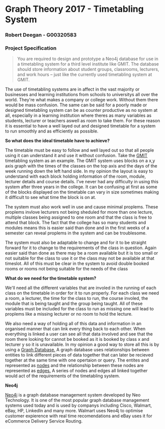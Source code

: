 # Graph Theory 2017 - Timetabling System
### Robert Deegan - G00320583
### Project Specification
>You are required to design and prototype a Neo4j database for use in a timetabling system for a third level institute like GMIT. The database should store information about student groups, classrooms, lecturers, and work hours – just like the currently used timetabling system at GMIT.

The use of timetabling systems are in affect in the vast majority or businesses and learning institutions from schools to universitys all over the world. They're what makes a company or college work. Without them there would be mass confusion. The same can be said for a poorly made or designed timetabling system can be as counter productive as no system at all, especially in a learning institution where theres as many variables as students, lecturer or teachers aswell as room to take them. For these reason it is essential to have a well layed out and designed timetable for a system to run smoothly and as efficiently as possible.

**So what does the ideal timetable have to achieve?**

The timetable must be easy to follow and well layed out so that all people using it can understand it and use it without confusion. Take the [GMIT](https://www.gmit.ie) timetabling system as an example. The GMIT system uses blocks on a x,y axis graph with the times of the classes on the top axis and the days of the week running down the left hand side. In my opinion the layout is easy to understand with each block holding information of the room, module, lecturer details and course details. I've never had any difficulty in using this system after three years in the college. It can be confusing at first as some of the blocks displayed on the timetable can vary in size sometimes making it difficult to see what time the block is on at. 

The system must also work well in use and cause minimal proplems. These proplems invlove lecturers not being sheduled for more than one lecture, multiple classes being assigned to one room and that the class is free to attend that block. The fact that the college has so many students and modules means this is easier said than done and in the first weeks of a semester can reveal proplems in the system and can be troublesome.

The system must also be adaptable to change and for it to be straight forward for it to change to the requirements of the class in question. Again easier said than done as there may be a room available but it is too small or not suitable for the class to use it or the class may not be available at that timeslot. All of this must be clear in the system to avoid double booked rooms or rooms not being suitable for the needs of the class
 
**What do we need for the timetable system?**

We'll need all the different variables that are involed in the running of each class on the timetable in order for it to run properly. For each class we need a room, a lecturer, the time for the class to run, the course involed, the module that is being taught and the group being taught. All of these variables must be included for the class to run as missing one will lead to proplems like a missing lecturer or no room to hold the lecture.

We also need a way of holding all of this data and information in an organised manner that can link every thing back to each other. When everything is linked a user can see all that data involved and see that the room there looking for cannot be booked as it is booked by class x and lecturer y so it is unavailable. In my opinion a good way to store all this is by using a [Graph Database.](https://en.wikipedia.org/wiki/Graph_database) A graph database uses relationships between entities to link different pieces of data together that can later be recieved together at the same time with one opertaion or query. The entites and represented as [nodes](https://en.wikipedia.org/wiki/Node_(computer_science)) and the relationship between these nodes are represented as [edges.](https://en.wikipedia.org/wiki/Glossary_of_graph_theory_terms#edge) A series of nodes and edges all linked together would act of the requirements of the timetabling system.

**Neo4j**

[Neo4j](https://neo4j.com) is a graph database management system developed by Neo Technology. It is one of the most popular graph database management systems used today and is used by companys including Cisco, Walmart, eBay, HP, LinkedIn and many more. Walmart uses Neo4j to optimise customer expierence with real time recomendations and eBay uses it for eCommerce Delivery Service Routing. 
